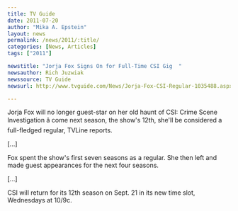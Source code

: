 ```yaml
---
title: TV Guide
date: 2011-07-20
author: "Mika A. Epstein"
layout: news
permalink: /news/2011/:title/
categories: [News, Articles]
tags: ["2011"]

newstitle: "Jorja Fox Signs On for Full-Time CSI Gig  "
newsauthor: Rich Juzwiak  
newssource: TV Guide  
newsurl: http://www.tvguide.com/News/Jorja-Fox-CSI-Regular-1035488.aspx  

---
```


Jorja Fox will no longer guest-star on her old haunt of CSI: Crime Scene Investigation â come next season, the show's 12th, she'll be considered a full-fledged regular, TVLine reports.

[...]

Fox spent the show's first seven seasons as a regular. She then left and made guest appearances for the next four seasons.

[...]

CSI will return for its 12th season on Sept. 21 in its new time slot, Wednesdays at 10/9c.

